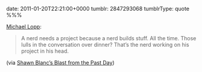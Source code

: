 date: 2011-01-20T22:21:00+0000
tumblr: 2847293068
tumblrType: quote
%%%

[Michael Lopp](http://www.randsinrepose.com/archives/2007/11/11/the_nerd_handbook.html):

> A nerd needs a project because a nerd builds stuff. All the time. Those lulls in the conversation over dinner? That’s the nerd working on his project in his head.

(via [Shawn Blanc’s Blast from the Past Day](http://shawnblanc.net/2011/01/rands-in-repose-the-nerd-handbook/))
